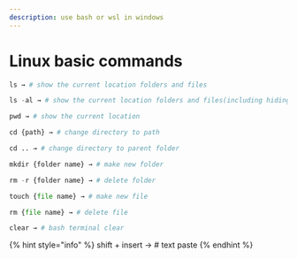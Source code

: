 ```yaml
---
description: use bash or wsl in windows
---
```


# Linux basic commands

```python
ls → # show the current location folders and files

ls -al → # show the current location folders and files(including hidings)

pwd → # show the current location

cd {path} → # change directory to path

cd .. → # change directory to parent folder

mkdir {folder name} → # make new folder

rm -r {folder name} → # delete folder

touch {file name} → # make new file

rm {file name} → # delete file

clear → # bash terminal clear
```

{% hint style="info" %}
shift + insert → # text paste
{% endhint %}

